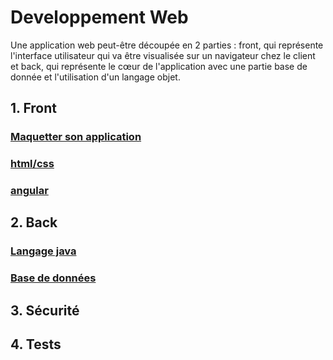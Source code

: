 # Developpement Web

Une application web peut-être découpée en 2 parties : front, qui représente l'interface utilisateur qui va être visualisée sur un navigateur chez le client et back, qui représente le cœur de l'application avec une partie base de donnée et l'utilisation d'un langage objet.

## 1. Front

### [Maquetter son application](front/mockup/README.md)

### [html/css](front/html/README.md)

### [angular](front/angular/README.md)

## 2. Back

### [Langage java](../java/README.md)

### [Base de données](../bd/README.md)

## 3. Sécurité

## 4. Tests
